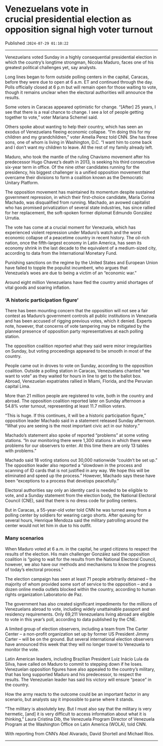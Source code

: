 # Venezuelans vote in crucial presidential election as opposition signal high voter turnout

Published :`2024-07-29 01:10:22`

---

Venezuelans voted Sunday in a highly consequential presidential election in which the country’s longtime strongman, Nicolas Maduro, faces one of his greatest political challenges yet, say analysts.

Long lines began to form outside polling centers in the capital, Caracas, before they were due to open at 6 a.m. ET and continued through the day. Polls officially closed at 6 p.m but will remain open for those waiting to vote, though it remains unclear when the electoral authorities will announce the results.

Some voters in Caracas appeared optimistic for change. “[After] 25 years, I see that there is a real chance to change. I see a lot of people getting together to vote,” voter Mariana Schemel said.

Others spoke about wanting to help their country, which has seen an exodus of Venezuelans fleeing economic collapse. “I’m doing this for my children and my grandchildren,” voter Amelia Perez told CNN. She has three sons, one of whom is living in Washington, D.C. “I want him to come back and I don’t want my children to leave. All the rest of my family already left.

Maduro, who took the mantle of the ruling Chavismo movement after his predecessor Hugo Chavez’s death in 2013, is seeking his third consecutive six-year term in office. Of the nine other candidates running for the presidency, his biggest challenger is a unified opposition movement that overcame their divisions to form a coalition known as the Democratic Unitary Platform.

The opposition movement has maintained its momentum despite sustained government repression, in which their first-choice candidate, María Corina Machado, was disqualified from running. Machado, an avowed capitalist who has promised privatization of several state industries, has since rallied for her replacement, the soft-spoken former diplomat Edmundo González Urrutia.

The vote has come at a crucial moment for Venezuela, which has experienced violent repression under Maduro’s watch and the worst economic collapse of a peacetime country in recent history. The oil-rich nation, once the fifth-largest economy in Latin America, has seen its economy shrink in the last decade to the equivalent of a medium-sized city, according to data from the International Monetary Fund.

Punishing sanctions on the regime by the United States and European Union have failed to topple the populist incumbent, who argues that Venezuela’s woes are due to being a victim of an “economic war.”

Around eight million Venezuelans have fled the country amid shortages of vital goods and soaring inflation.

### ‘A historic participation figure’

There has been mounting concern that the opposition will not see a fair contest as Maduro’s government controls all public institutions in Venezuela and has been accused of rigging previous votes, which it denied. Experts note, however, that concerns of vote tampering may be mitigated by the planned presence of opposition party representatives at each polling station.

The opposition coalition reported what they said were minor irregularities on Sunday, but voting proceedings appeared to be smooth in most of the country.

People came out in droves to vote on Sunday, according to the opposition coalition. Outside a polling station in Caracas, Venezuelans chanted “we want to vote” as they waited for hours in line to get to the ballot box. Abroad, Venezuelan expatriates rallied in Miami, Florida, and the Peruvian capital Lima.

More than 21 million people are registered to vote, both in the country and abroad. The opposition coalition reported later on Sunday afternoon a 54.8% voter turnout, representing at least 11.7 million voters.

“This is huge. If this continues, it will be a historic participation figure,” opposition leader Machado said in a statement released Sunday afternoon. “What you are seeing is the most important civic act in our history.”

Machado’s statement also spoke of reported “problems” at some voting stations. “In our monitoring there were 1,300 stations in which there were problems for our observers to enter. At this time there are only 13 tables with problems.”

Machado said 18 voting stations out 30,000 nationwide “couldn’t be set up.” The opposition leader also reported a “slowdown in the process and scanning of ID cards that is not justified in any way. We hope this will be eliminated and speed up the process.” However, Machado says these have been “exceptions to a process that develops peacefully.”

Electoral authorities say only an identity card is needed to be eligible to vote, and a Sunday statement from the election body, the National Electoral Council (CNE), said that there is no dress code for polling centers.

But in Caracas, a 55-year-old voter told CNN he was turned away from a polling center by soldiers for wearing cargo shorts. After queuing for several hours, Henrique Mendoza said the military patrolling around the center would not let him in due to his outfit.

### Many scenarios

When Maduro voted at 6 a.m. in the capital, he urged citizens to respect the results of the election. His main challenger González said the opposition coalition is “going to wait for the results from the National Electoral Council, however, we also have our methods and mechanisms to know the progress of today’s electoral process.”

The election campaign has seen at least 71 people arbitrarily detained – the majority of whom provided some sort of service to the opposition – and a dozen online media outlets blocked within the country, according to human rights organization Laboratorio de Paz.

The government has also created significant impediments for the millions of Venezuelans abroad to vote, including widely unattainable passport and residency requirements. Only 69,211 Venezuelans living abroad are eligible to vote in this year’s poll, according to data published by the CNE.

A limited group of election observers, including a team from The Carter Center – a non-profit organization set up by former US President Jimmy Carter – will be on the ground. But several international election observers have announced this week that they will no longer travel to Venezuela to monitor the vote.

Latin American leaders, including Brazilian President Luiz Inácio Lula da Silva, have called on Maduro to commit to stepping down if he loses. Venezuelan opposition figures have also appealed to the country’s military, that has long supported Maduro and his predecessor, to respect the results. The Venezuelan leader has said his victory will ensure “peace” in the country.

How the army reacts to the outcome could be an important factor in any scenario, but analysts say it impossible to parse where it stands.

“The military is absolutely key. But I must also say that the military is very hermetic, [and] it is very difficult to access information about what it is thinking,” Laura Cristina Dib, the Venezuela Program Director of Venezuela Program at the Washington Office on Latin America (WOLA), told CNN.

With reporting from CNN’s Abel Alvarado, David Shortell and Michael Rios.

---

